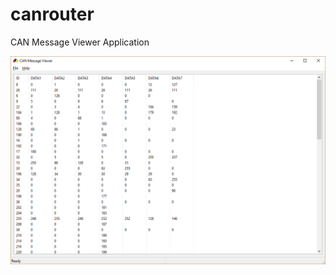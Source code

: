 # canrouter
CAN Message Viewer Application

![Viewer](https://github.com/copotron/canrouter/blob/master/viewer.png "Viewer screenshot")
